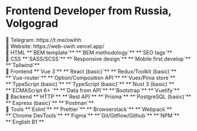 <h1 align="left">Frontend Developer from Russia, Volgograd</h1>
🧊 Telegram: https://t.me/owihh
</br>
🧊 Website: https://web-owih.vercel.app/
</br>
🔷 HTML
**`BEM template`** **`BEM methodology`** **`SEO tags`**
</br>
🔷 CSS
**`SASS/SCSS`** **`Responsive design`** **`Mobile first develop`** **`Tailwind`**
</br>
🔷 Frontend
**`Vue 3`** **`React (basic)`** **`Redux/Toolkit (basic)`** **`Vue-router`** **`Option/Composition API`** **`Vuex/Pinia store`** **`TypeScript (basic)`** **`TypeScript (basic)`** **`Nuxt 3 (basic)`** **`ECMAScript 6+
`** **`Data from API`** **`Bootstrap`** **`Vuetify`**
</br>
🔷 Backend
**`HTTP`** **`Rest API`** **`Prisma`** **`PostgreSQL (basic)`** **`Express (basic)`** **`Postman`**
</br>
🔷 Tools
**`Eslint`** **`Prettier`** **`Browserstack`** **`Webpack`** **`Chrome DevTools`** **`Figma`** **`Git/Gitflow/Github`** **`NPM`** **`English B1`**
</br>

